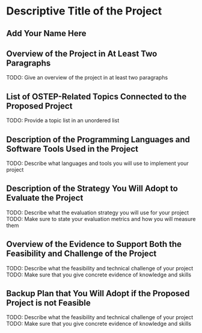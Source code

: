 # Descriptive Title of the Project

## Add Your Name Here

## Overview of the Project in At Least Two Paragraphs

TODO: Give an overview of the project in at least two paragraphs

## List of OSTEP-Related Topics Connected to the Proposed Project

TODO: Provide a topic list in an unordered list

## Description of the Programming Languages and Software Tools Used in the Project

TODO: Describe what languages and tools you will use to implement your project

## Description of the Strategy You Will Adopt to Evaluate the Project

TODO: Describe what the evaluation strategy you will use for your project
TODO: Make sure to state your evaluation metrics and how you will measure them

## Overview of the Evidence to Support Both the Feasibility and Challenge of the Project

TODO: Describe what the feasibility and technical challenge of your project
TODO: Make sure that you give concrete evidence of knowledge and skills

## Backup Plan that You Will Adopt if the Proposed Project is not Feasible

TODO: Describe what the feasibility and technical challenge of your project
TODO: Make sure that you give concrete evidence of knowledge and skills
